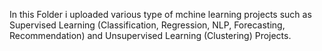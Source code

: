 In this Folder i uploaded various type of mchine learning projects such as Supervised Learning (Classification, Regression, NLP, Forecasting, Recommendation) and Unsupervised Learning (Clustering) Projects.
